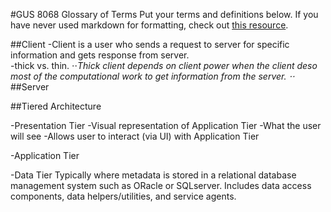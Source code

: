 #GUS 8068 Glossary of Terms
Put your terms and definitions below. If you have never used markdown for formatting, check out [this resource](https://github.com/adam-p/markdown-here/wiki/Markdown-Cheatsheet).

##Client
-Client is a user who sends a request to server for specific information and gets response from server.  
-thick vs. thin. 
⋅⋅*Thick client depends on  client power when the client deso most of the computational work to get information from the server.
⋅⋅*
##Server

##Tiered Architecture

-Presentation Tier
  -Visual representation of Application Tier
  -What the user will see
  -Allows user to interact (via UI) with Application Tier
  
-Application Tier

-Data Tier
Typically where metadata is stored in a relational database management system such as ORacle or SQLserver.
Includes data access components, data helpers/utilities, and service agents. 
